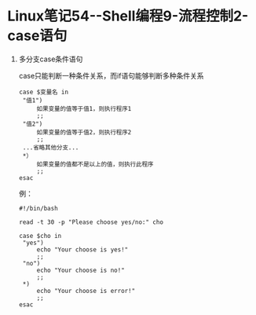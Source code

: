 # Linux笔记54--Shell编程9-流程控制2-case语句

1. 多分支case条件语句

   case只能判断一种条件关系，而if语句能够判断多种条件关系

   ```
   case $变量名 in
   	"值1")
   		如果变量的值等于值1，则执行程序1
   		;;
   	"值2")
   		如果变量的值等于值2，则执行程序2
   		;;
   	...省略其他分支...
   	*）
   		如果变量的值都不是以上的值，则执行此程序
   		;;
   esac
   ```

   例：

   ```
   #!/bin/bash
   
   read -t 30 -p "Please choose yes/no:" cho
   
   case $cho in
   	"yes")
   		echo "Your choose is yes!"
   		;;
   	"no")
   		echo "Your choose is no!"
   		;;
   	*)
   		echo "Your choose is error!"
   		;;
   esac
   ```

   